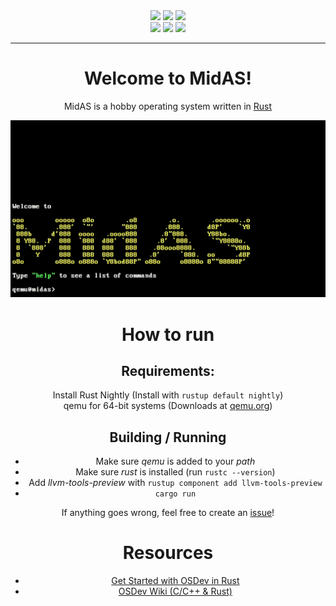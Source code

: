 <div align="center">
  <img src="https://img.shields.io/github/last-commit/mindlesssea/midas?style=for-the-badge&color=yellow"/>
  <img src="https://img.shields.io/github/issues/mindlesssea/midas?style=for-the-badge&color=d41c43"/>
  <img src="https://img.shields.io/github/issues-pr/mindlesssea/midas?style=for-the-badge&color=brightgreen"/>
  <div width=100%></div>
  <img src="https://img.shields.io/github/license/mindlesssea/midas?style=for-the-badge&color=brightgreen"/>
  <img src="https://img.shields.io/github/languages/code-size/mindlesssea/midas?style=for-the-badge&color=blue"/>
  <img src="https://img.shields.io/github/languages/top/mindlesssea/midas?style=for-the-badge&color=f66700"/>
  <hr>
  <h1>Welcome to MidAS!</h1>
    <p>MidAS is a hobby operating system written in <a href="https://www.rust-lang.org/">Rust</a></p>
  <img src="github/command_line.gif" width=600>  

  <h1>How to run</h1>
  <h2> Requirements:</h2>
  Install Rust Nightly (Install with <code>rustup default nightly</code>)<br>
  qemu for 64-bit systems (Downloads at <a href="https://qemu.org/download">qemu.org</a>)<br>

  <h2>Building / Running</h2>
  <ul>
    <li>Make sure <i>qemu</i> is added to your <i>path</i></li>
    <li>Make sure <i>rust</i> is installed (run <code>rustc --version</code>)</li>
    <li>Add <i>llvm-tools-preview</i> with <code>rustup component add llvm-tools-preview</code></li>
    <li><code>cargo run</code></li>
  </ul>
  
  <p>If anything goes wrong, feel free to create an <a href="https://github.com/MindlessSea/MidAS/issues/new">issue</a>!</p>

  <h1>Resources</h1>
  <ul>
    <li><a href="https://os.phil-opp.com">Get Started with OSDev in Rust</a></li>
    <li><a href="https://wiki.osdev.org/Main_Page">OSDev Wiki (C/C++ & Rust)</a></li>
  </ul>
</div>